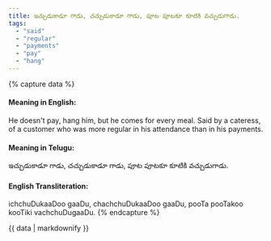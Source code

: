 ```yaml
---
title: ఇచ్చుడుకాడూ గాడు, చచ్చుడుకాడూ గాడు, పూట పూటకూ కూటికి వచ్చుడుగాడు.
tags:
  - "said"
  - "regular"
  - "payments"
  - "pay"
  - "hang"
---
```


{% capture data %}
#### Meaning in English:
He doesn't pay, hang him, but he comes for every meal.
Said by a cateress, of a customer who was more regular in his attendance than in his payments.

#### Meaning in Telugu:
ఇచ్చుడుకాడూ గాడు, చచ్చుడుకాడూ గాడు, పూట పూటకూ కూటికి వచ్చుడుగాడు.

#### English Transliteration:
ichchuDukaaDoo gaaDu, chachchuDukaaDoo gaaDu, pooTa pooTakoo kooTiki vachchuDugaaDu.
{% endcapture %}

<div class="notice">{{ data | markdownify }}</div>

